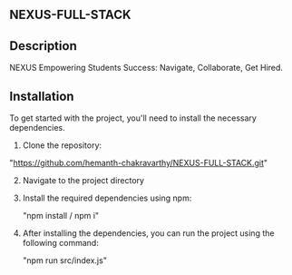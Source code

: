 ## NEXUS-FULL-STACK

## Description
NEXUS Empowering Students Success: Navigate, Collaborate, Get Hired.

## Installation

To get started with the project, you'll need to install the necessary dependencies.

1. Clone the repository:

"https://github.com/hemanth-chakravarthy/NEXUS-FULL-STACK.git"

2. Navigate to the project directory

3. Install the required dependencies using npm:
   
   "npm install / npm i"

4. After installing the dependencies, you can run the project using the following command:

   "npm run src/index.js"

